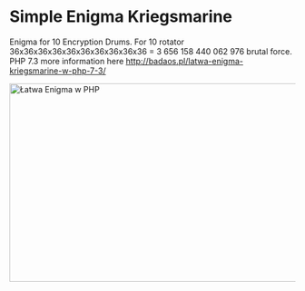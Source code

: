 # Simple Enigma Kriegsmarine
Enigma for 10 Encryption Drums. For 10 rotator 36x36x36x36x36x36x36x36x36x36 = 3 656 158 440 062 976 brutal force. PHP 7.3 more information here http://badaos.pl/latwa-enigma-kriegsmarine-w-php-7-3/
<p>
<img src="http://badaos.pl/images/Enigma-PHP.png" alt="Łatwa Enigma w PHP" width="550" height="350" border="0">
</p>


